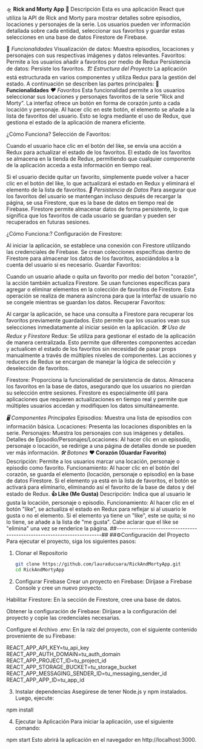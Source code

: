🛸 **Rick and Morty App**
🌟 Descripción
Esta es una aplicación React que utiliza la API de Rick and Morty para mostrar detalles sobre episodios, locaciones y personajes de la serie. Los usuarios pueden ver información detallada sobre cada entidad, seleccionar sus favoritos y guardar estas selecciones en una base de datos Firestore de Firebase.

🚀 *Funcionalidades*
Visualización de datos: Muestra episodios, locaciones y personajes con sus respectivas imágenes y datos relevantes.
Favoritos: Permite a los usuarios añadir a favoritos por medio de Redux
Persistencia de datos: Persiste los favoritos.
*🏗️ Estructura del Proyecto*
La aplicación está estructurada en varios componentes y utiliza Redux para la gestión del estado. A continuación se describen las partes principales:
**🚀 Funcionalidades**
*❤️ Favoritos*
Esta funcionalidad permite a los usuarios seleccionar sus locaciones y personajes favoritos de la serie "Rick and Morty". La interfaz ofrece un botón en forma de corazón junto a cada locación y personaje. Al hacer clic en este botón, el elemento se añade a la lista de favoritos del usuario. Esto se logra mediante el uso de Redux, que gestiona el estado de la aplicación de manera eficiente.

¿Cómo Funciona?
Selección de Favoritos:

Cuando el usuario hace clic en el botón del like, se envía una acción a Redux para actualizar el estado de los favoritos.
El estado de los favoritos se almacena en la tienda de Redux, permitiendo que cualquier componente de la aplicación acceda a esta información en tiempo real.

Si el usuario decide quitar un favorito, simplemente puede volver a hacer clic en el botón del like, lo que actualizará el estado en Redux y eliminará el elemento de la lista de favoritos.
*💾 Persistencia de Datos*
Para asegurar que los favoritos del usuario se mantengan incluso después de recargar la página, se usa Firestore, que es la base de datos en tiempo real de Firebase. Firestore permite almacenar datos de forma persistente, lo que significa que los favoritos de cada usuario se guardan y pueden ser recuperados en futuras sesiones.

¿Cómo Funciona:?
Configuración de Firestore:

Al iniciar la aplicación, se establece una conexión con Firestore utilizando las credenciales de Firebase.
Se crean colecciones específicas dentro de Firestore para almacenar los datos de los favoritos, asociándolos a la cuenta del usuario si es necesario.
Guardar Favoritos:

Cuando un usuario añade o quita un favorito por medio del boton "corazón", la acción también actualiza Firestore. Se usan funciones específicas para agregar o eliminar elementos en la colección de favoritos de Firestore.
Esta operación se realiza de manera asíncrona para que la interfaz de usuario no se congele mientras se guardan los datos.
Recuperar Favoritos:

Al cargar la aplicación, se hace una consulta a Firestore para recuperar los favoritos previamente guardados. Esto permite que los usuarios vean sus selecciones inmediatamente al iniciar sesión en la aplicación.
*🛠️ Uso de Redux y Firestore*
Redux: Se utiliza para gestionar el estado de la aplicación de manera centralizada. Esto permite que diferentes componentes accedan y actualicen el estado de los favoritos sin necesidad de pasar props manualmente a través de múltiples niveles de componentes. Las acciones y reducers de Redux se encargan de manejar la lógica de selección y deselección de favoritos.

Firestore: Proporciona la funcionalidad de persistencia de datos. Almacena los favoritos en la base de datos, asegurando que los usuarios no pierdan su selección entre sesiones. Firestore es especialmente útil para aplicaciones que requieren actualizaciones en tiempo real y permite que múltiples usuarios accedan y modifiquen los datos simultáneamente.

*🖥️ Componentes Principales*
Episodios: Muestra una lista de episodios con información básica.
Locaciones: Presenta las locaciones disponibles en la serie.
Personajes: Muestra los personajes con sus imágenes y detalles.
Detalles de Episodio/Personajes/Locaciones: Al hacer clic en un episodio, personaje o locación, se redirige a una página de detalles donde se pueden ver más información.
*🛠️ Botones*
**❤️ Corazón (Guardar Favorito)**
Descripción: Permite a los usuarios marcar una locación, personaje o episodio como favorito.
Funcionamiento:
Al hacer clic en el botón del corazón, se guarda el elemento (locación, personaje o episodio) en la base de datos Firestore.
Si el elemento ya está en la lista de favoritos, el botón se activará para eliminarlo, eliminando así el favorito de la base de datos y del estado de Redux.
**👍 Like (Me Gusta)**
Descripción: Indica que al usuario le gusta la locación, personaje o episodio.
Funcionamiento:
Al hacer clic en el botón "like", se actualiza el estado en Redux para reflejar si al usuario le gusta o no el elemento.
Si el elemento ya tiene un "like", este se quita; si no lo tiene, se añade a la lista de "me gusta". Cabe aclarar que el like se "elimina" una vez se renderice la página.
##------------------------------------------------------------------------##
##⚙️Configuración del Proyecto
Para ejecutar el proyecto, siga los siguientes pasos:

1. Clonar el Repositorio
   ```bash
   git clone https://github.com/lauraducuara/RickAndMortyApp.git
   cd RickAndMortyApp

2. Configurar Firebase
Crear un proyecto en Firebase: Dirijase a Firebase Console y cree un nuevo proyecto.

Habilitar Firestore: En la sección de Firestore, cree una base de datos.

Obtener la configuración de Firebase: Dirijase a la configuración del proyecto y copie las credenciales necesarias.

Configure el Archivo .env: En la raíz del proyecto, con el siguiente contenido proveniente de su Firebase:


REACT_APP_API_KEY=tu_api_key
REACT_APP_AUTH_DOMAIN=tu_auth_domain
REACT_APP_PROJECT_ID=tu_project_id
REACT_APP_STORAGE_BUCKET=tu_storage_bucket
REACT_APP_MESSAGING_SENDER_ID=tu_messaging_sender_id
REACT_APP_APP_ID=tu_app_id

3. Instalar dependencias
Asegúrese de tener Node.js y npm instalados. Luego, ejecute:

npm install

4. Ejecutar la Aplicación
Para iniciar la aplicación, use el siguiente comando:

npm start
Esto abrirá la aplicación en el navegador en http://localhost:3000.